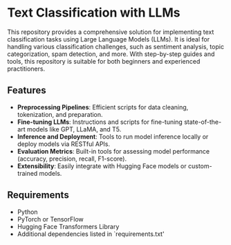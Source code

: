 # Text Classification with LLMs

This repository provides a comprehensive solution for implementing text classification tasks using Large Language Models (LLMs). It is ideal for handling various classification challenges, such as sentiment analysis, topic categorization, spam detection, and more. With step-by-step guides and tools, this repository is suitable for both beginners and experienced practitioners.

## Features

- **Preprocessing Pipelines**: Efficient scripts for data cleaning, tokenization, and preparation.
- **Fine-tuning LLMs**: Instructions and scripts for fine-tuning state-of-the-art models like GPT, LLaMA, and T5.
- **Inference and Deployment**: Tools to run model inference locally or deploy models via RESTful APIs.
- **Evaluation Metrics**: Built-in tools for assessing model performance (accuracy, precision, recall, F1-score).
- **Extensibility**: Easily integrate with Hugging Face models or custom-trained models.

## Requirements

- Python
- PyTorch or TensorFlow
- Hugging Face Transformers Library
- Additional dependencies listed in `requirements.txt'
